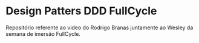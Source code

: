 # Design Patters DDD FullCycle
Repositório referente ao video do Rodrigo Branas juntamente ao Wesley da semana de imersão FullCycle.

